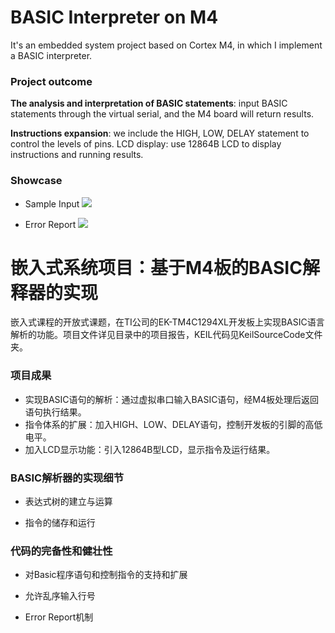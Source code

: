 # BASIC Interpreter on M4

It's an embedded system project based on Cortex M4, in which I implement a BASIC interpreter. 

### Project outcome

**The analysis and interpretation of BASIC statements**: input BASIC statements through the virtual serial, and the M4 board will return results.

**Instructions expansion**: we include the HIGH, LOW, DELAY statement to control the levels of pins.
LCD display: use 12864B LCD to display instructions and running results.

### Showcase

* Sample Input
![](/Demo/Demo1.png)

* Error Report
![](/Demo/Demo.png)


# 嵌入式系统项目：基于M4板的BASIC解释器的实现

嵌入式课程的开放式课题，在TI公司的EK-TM4C1294XL开发板上实现BASIC语言解析的功能。项目文件详见目录中的项目报告，KEIL代码见KeilSourceCode文件夹。

### 项目成果

- 实现BASIC语句的解析：通过虚拟串口输入BASIC语句，经M4板处理后返回语句执行结果。
- 指令体系的扩展：加入HIGH、LOW、DELAY语句，控制开发板的引脚的高低电平。
- 加入LCD显示功能：引入12864B型LCD，显示指令及运行结果。

### BASIC解析器的实现细节

- 表达式树的建立与运算

- 指令的储存和运行

### 代码的完备性和健壮性

- 对Basic程序语句和控制指令的支持和扩展

- 允许乱序输入行号

- Error Report机制

